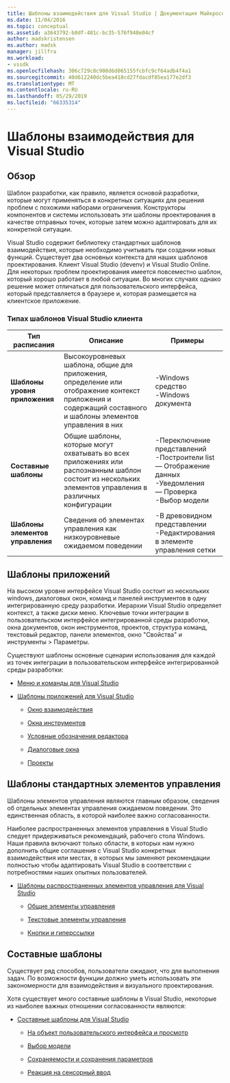 ```yaml
---
title: Шаблоны взаимодействия для Visual Studio | Документация Майкрософт
ms.date: 11/04/2016
ms.topic: conceptual
ms.assetid: a3643792-b0df-481c-bc35-576f948e04cf
author: madskristensen
ms.author: madsk
manager: jillfra
ms.workload:
- vssdk
ms.openlocfilehash: 306c729c8c908d6d065155fcbfc9cf64adb4f4a1
ms.sourcegitcommit: 40d612240dc5bea418cd27fdacdf85ea177e2df3
ms.translationtype: MT
ms.contentlocale: ru-RU
ms.lasthandoff: 05/29/2019
ms.locfileid: "66335314"
---
```

# <a name="interaction-patterns-for-visual-studio"></a>Шаблоны взаимодействия для Visual Studio
## <a name="overview"></a>Обзор
 Шаблон разработки, как правило, является основой разработки, которые могут применяться в конкретных ситуациях для решения проблем с похожими наборами ограничения. Конструкторы компонентов и системы использовать эти шаблоны проектирования в качестве отправных точек, которые затем можно адаптировать для их конкретной ситуации.

 Visual Studio содержит библиотеку стандартных шаблонов взаимодействия, которые необходимо учитывать при создании новых функций. Существует два основных контекста для наших шаблонов проектирования. Клиент Visual Studio (devenv) и Visual Studio Online. Для некоторых проблем проектирования имеется повсеместно шаблон, который хорошо работает в любой ситуации. Во многих случаях однако решение может отличаться для пользовательского интерфейса, который представляется в браузере и, которая размещается на клиентское приложение.

### <a name="visual-studio-client-pattern-types"></a>Типах шаблонов Visual Studio клиента

|Тип расписания|Описание|Примеры|
|------------------|-----------------|--------------|
|**Шаблоны уровня приложения**|Высокоуровневых шаблона, общие для приложения, определение или отображение контекст приложения и содержащий составного и шаблоны элементов управления в них|-Windows средство<br />-Windows документа|
|**Составные шаблоны**|Общие шаблоны, которые могут охватывать во всех приложениях или распознанным шаблон состоит из нескольких элементов управления в различных конфигурации|-Переключение представлений<br />-Построители list<br />— Отображение данных<br />-Уведомления<br />— Проверка<br />-Выбор модели|
|**Шаблоны элементов управления**|Сведения об элементах управления как низкоуровневые ожидаемом поведении|-В древовидном представлении<br />-Редактирования в элементе управления сетки|

## <a name="application-patterns"></a>Шаблоны приложений
 На высоком уровне интерфейсе Visual Studio состоит из нескольких windows, диалоговых окон, команд и панелей инструментов в одну интегрированную среду разработки. Иерархии Visual Studio определяет контекст, а также диски меню. Ключевые точки интеграции в пользовательском интерфейсе интегрированной среды разработки, окна документов, окон инструментов, проектов, структура команд, текстовый редактор, панели элементов, окно "Свойства" и инструменты > Параметры.

 Существуют шаблоны основные сценарии использования для каждой из точек интеграции в пользовательском интерфейсе интегрированной среды разработки:

- [Меню и команды для Visual Studio](../../extensibility/ux-guidelines/menus-and-commands-for-visual-studio.md)

- [Шаблоны приложений для Visual Studio](../../extensibility/ux-guidelines/application-patterns-for-visual-studio.md)

    - [Окно взаимодействия](../../extensibility/ux-guidelines/application-patterns-for-visual-studio.md#BKMK_WindowInteractions)

    - [Окна инструментов](../../extensibility/ux-guidelines/application-patterns-for-visual-studio.md#BKMK_ToolWindows)

    - [Условные обозначения редактора](../../extensibility/ux-guidelines/application-patterns-for-visual-studio.md#BKMK_DocumentEditorConventions)

    - [Диалоговые окна](../../extensibility/ux-guidelines/application-patterns-for-visual-studio.md#BKMK_Dialogs)

    - [Проекты](../../extensibility/ux-guidelines/application-patterns-for-visual-studio.md#BKMK_Projects)

## <a name="common-control-patterns"></a>Шаблоны стандартных элементов управления
 Шаблоны элементов управления являются главным образом, сведения об отдельных элементах управления ожидаемом поведении. Это единственная область, в которой наиболее важно согласованности.

 Наиболее распространенных элементов управления в Visual Studio следует придерживаться рекомендаций, рабочего стола Windows. Наши правила включают только области, в которых нам нужно дополнить общие соглашения с Visual Studio конкретных взаимодействия или местах, в которых мы заменяют рекомендации полностью чтобы адаптировать Visual Studio в соответствии с потребностями наших опытных пользователей.

- [Шаблоны распространенных элементов управления для Visual Studio](../../extensibility/ux-guidelines/common-control-patterns-for-visual-studio.md)

    - [Общие элементы управления](../../extensibility/ux-guidelines/common-control-patterns-for-visual-studio.md#BKMK_CommonControls)

    - [Текстовые элементы управления](../../extensibility/ux-guidelines/common-control-patterns-for-visual-studio.md#BKMK_TextControls)

    - [Кнопки и гиперссылки](../../extensibility/ux-guidelines/common-control-patterns-for-visual-studio.md#BKMK_ButtonsAndHyperlinks)

## <a name="composite-patterns"></a>Составные шаблоны
 Существует ряд способов, пользователи ожидают, что для выполнения задач. По возможности функции должно уметь использовать эти закономерности для взаимодействия и визуального проектирования.

 Хотя существует много составные шаблоны в Visual Studio, некоторые из наиболее важных отношении согласованности являются:

- [Составные шаблоны для Visual Studio](../../extensibility/ux-guidelines/composite-patterns-for-visual-studio.md)

    - [На объект пользовательского интерфейса и просмотр](../../extensibility/ux-guidelines/composite-patterns-for-visual-studio.md#BKMK_OnObjectUI)

    - [Выбор модели](../../extensibility/ux-guidelines/composite-patterns-for-visual-studio.md#BKMK_SelectionModels)

    - [Сохраняемости и сохранения параметров](../../extensibility/ux-guidelines/composite-patterns-for-visual-studio.md#BKMK_PersistenceAndSavingSettings)

    - [Реакция на сенсорный ввод](../../extensibility/ux-guidelines/composite-patterns-for-visual-studio.md#BKMK_TouchInput)
